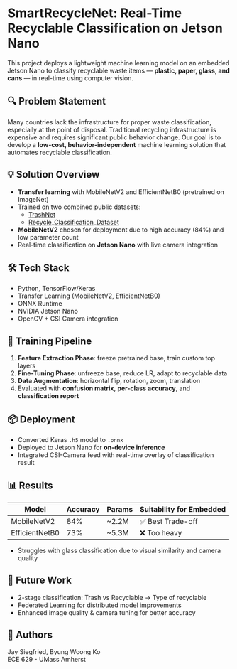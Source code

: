 # SmartRecycleNet: Real-Time Recyclable Classification on Jetson Nano

This project deploys a lightweight machine learning model on an embedded Jetson Nano to classify recyclable waste items — **plastic, paper, glass, and cans** — in real-time using computer vision.

## 🔍 Problem Statement

Many countries lack the infrastructure for proper waste classification, especially at the point of disposal. Traditional recycling infrastructure is expensive and requires significant public behavior change. Our goal is to develop a **low-cost, behavior-independent** machine learning solution that automates recyclable classification.

## 💡 Solution Overview

- **Transfer learning** with MobileNetV2 and EfficientNetB0 (pretrained on ImageNet)
- Trained on two combined public datasets:
  - [TrashNet](https://www.kaggle.com/datasets/feyzazkefe/trashnet)
  - [Recycle_Classification_Dataset](https://www.kaggle.com/datasets/jinfree/recycle-classification-dataset)
- **MobileNetV2** chosen for deployment due to high accuracy (84%) and low parameter count
- Real-time classification on **Jetson Nano** with live camera integration

## 🛠️ Tech Stack

- Python, TensorFlow/Keras
- Transfer Learning (MobileNetV2, EfficientNetB0)
- ONNX Runtime
- NVIDIA Jetson Nano
- OpenCV + CSI Camera integration

## 🧪 Training Pipeline

1. **Feature Extraction Phase**: freeze pretrained base, train custom top layers
2. **Fine-Tuning Phase**: unfreeze base, reduce LR, adapt to recyclable data
3. **Data Augmentation**: horizontal flip, rotation, zoom, translation
4. Evaluated with **confusion matrix**, **per-class accuracy**, and **classification report**

## 📦 Deployment

- Converted Keras `.h5` model to `.onnx`
- Deployed to Jetson Nano for **on-device inference**
- Integrated CSI-Camera feed with real-time overlay of classification result

## 📊 Results

| Model         | Accuracy | Params     | Suitability for Embedded |
|---------------|----------|------------|---------------------------|
| MobileNetV2   | 84%      | ~2.2M      | ✅ Best Trade-off         |
| EfficientNetB0| 73%      | ~5.3M      | ❌ Too heavy              |

- Struggles with glass classification due to visual similarity and camera quality

## 🚀 Future Work

- 2-stage classification: Trash vs Recyclable → Type of recyclable
- Federated Learning for distributed model improvements
- Enhanced image quality & camera tuning for better accuracy

## 🧠 Authors

Jay Siegfried, Byung Woong Ko  
ECE 629 - UMass Amherst

